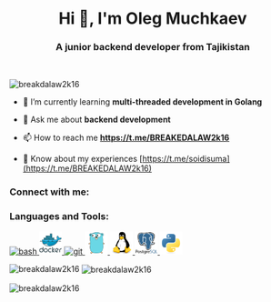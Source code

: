 <h1 align="center">Hi 👋, I'm Oleg Muchkaev</h1>
<h3 align="center">A junior backend developer from Tajikistan</h3>
<img aligh="right" alt="" width="400" scr="https://media.tenor.com/GfSX-u7VGM4AAAAC/coding.gif">

<p align="left"> <img src="https://media.tenor.com/GfSX-u7VGM4AAAAC/coding.gif=flat" alt="breakdalaw2k16" /> </p>

- 🌱 I’m currently learning **multi-threaded development in Golang**

- 💬 Ask me about **backend development**

- 📫 How to reach me **https://t.me/BREAKEDALAW2k16**

- 📄 Know about my experiences [https://t.me/soidisuma](https://t.me/BREAKEDALAW2k16)

<h3 align="left">Connect with me:</h3>
<p align="left">
</p>

<h3 align="left">Languages and Tools:</h3>
<p align="left"> <a href="https://www.gnu.org/software/bash/" target="_blank" rel="noreferrer"> <img src="https://www.vectorlogo.zone/logos/gnu_bash/gnu_bash-icon.svg" alt="bash" width="40" height="40"/> </a> <a href="https://www.docker.com/" target="_blank" rel="noreferrer"> <img src="https://raw.githubusercontent.com/devicons/devicon/master/icons/docker/docker-original-wordmark.svg" alt="docker" width="40" height="40"/> </a> <a href="https://git-scm.com/" target="_blank" rel="noreferrer"> <img src="https://www.vectorlogo.zone/logos/git-scm/git-scm-icon.svg" alt="git" width="40" height="40"/> </a> <a href="https://golang.org" target="_blank" rel="noreferrer"> <img src="https://raw.githubusercontent.com/devicons/devicon/master/icons/go/go-original.svg" alt="go" width="40" height="40"/> </a> <a href="https://www.linux.org/" target="_blank" rel="noreferrer"> <img src="https://raw.githubusercontent.com/devicons/devicon/master/icons/linux/linux-original.svg" alt="linux" width="40" height="40"/> </a> <a href="https://www.postgresql.org" target="_blank" rel="noreferrer"> <img src="https://raw.githubusercontent.com/devicons/devicon/master/icons/postgresql/postgresql-original-wordmark.svg" alt="postgresql" width="40" height="40"/> </a> <a href="https://www.python.org" target="_blank" rel="noreferrer"> <img src="https://raw.githubusercontent.com/devicons/devicon/master/icons/python/python-original.svg" alt="python" width="40" height="40"/> </a> </p>

<p><img align="left" src="https://github-readme-stats.vercel.app/api/top-langs?username=breakdalaw2k16&show_icons=true&locale=en&layout=compact" alt="breakdalaw2k16" /></p>

<p>&nbsp;<img align="center" src="https://github-readme-stats.vercel.app/api?username=breakdalaw2k16&show_icons=true&locale=en" alt="breakdalaw2k16" /></p>

<p><img align="center" src="https://github-readme-streak-stats.herokuapp.com/?user=breakdalaw2k16&" alt="breakdalaw2k16" /></p>
